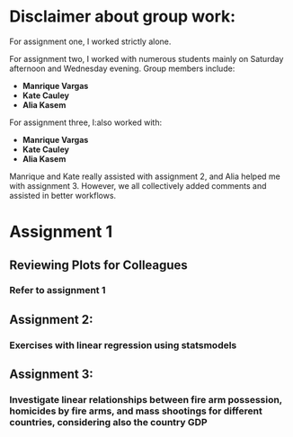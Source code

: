 

# Disclaimer about group work: # 

For assignment one, I worked strictly alone. 

For assignment two, I worked with numerous students mainly on Saturday afternoon and Wednesday evening. Group members include:
- **Manrique Vargas**
- **Kate Cauley**
- **Alia Kasem**

For assignment three, I:also worked with:
- **Manrique Vargas**
- **Kate Cauley**
- **Alia Kasem**

Manrique and Kate really assisted with assignment 2, and Alia helped me with assignment 3. However, we all collectively added comments and assisted in better workflows.



# Assignment 1

## Reviewing Plots for Colleagues

### Refer to assignment 1

## Assignment 2: 
### Exercises with linear regression using statsmodels

## Assignment 3: 
### Investigate linear relationships between fire arm possession, homicides by fire arms, and mass shootings for different countries, considering also the country GDP



